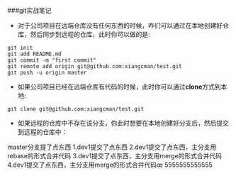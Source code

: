 ###git实战笔记
- 对于公司项目在远端仓库没有任何东西的时候，咋们可以通过在本地创建好仓库，然后同步到远程的仓库，此时你可以做的是:

```
git init
git add README.md
git commit -m "first commit"
git remote add origin git@github.com:xiangcman/test.git
git push -u origin master
```
- 如果公司项目已经在远端仓库有代码的时候，此时你可以通过**clone**方式到本地:

```
git clone git@github.com:xiangcman/test.git
```

- 如果远程的仓库中不存在该分支，你此时想要在本地创建好分支后，然后提交到远程的仓库中：



master分支提了点东西
1.dev1提交了点东西
2.dev1提交了点东西，主分支用rebase的形式合并代码
3.dev1提交了点东西，主分支用merge的形式合并代码
4.dev1提交了点东西，主分支用merge的形式合并代码œ
5555555555555


